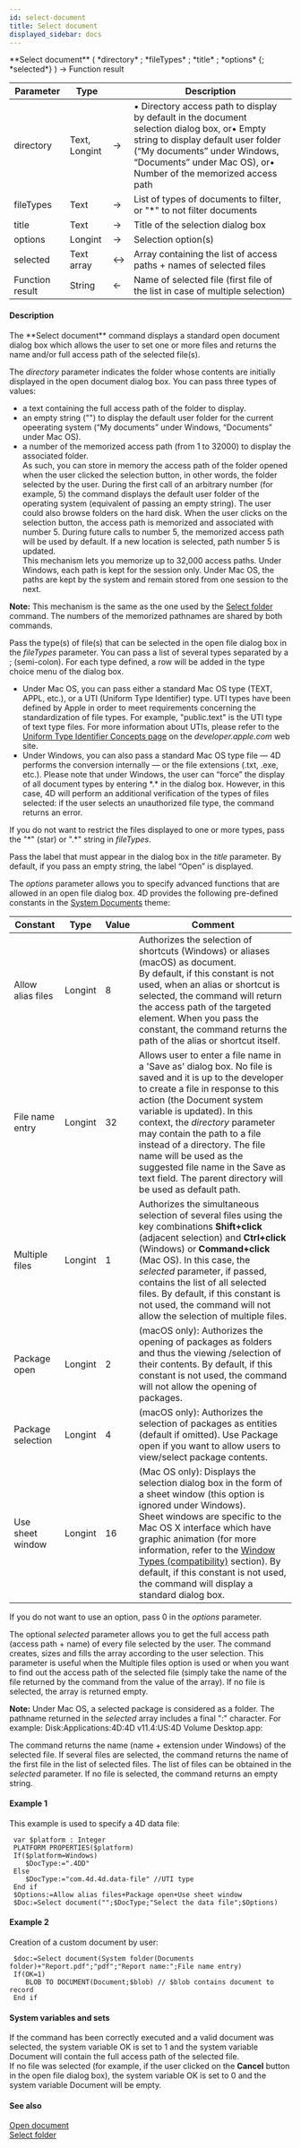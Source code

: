```yaml
---
id: select-document
title: Select document
displayed_sidebar: docs
---
```


<!--REF #_command_.Select document.Syntax-->**Select document** ( *directory* ; *fileTypes* ; *title* ; *options* {; *selected*} ) -> Function result<!-- END REF-->
<!--REF #_command_.Select document.Params-->
| Parameter | Type |  | Description |
| --- | --- | --- | --- |
| directory | Text, Longint | -> | • Directory access path to display by default in the document selection dialog box, or• Empty string to display default user folder (“My documents” under Windows, “Documents” under Mac OS), or• Number of the memorized access path |
| fileTypes | Text | -> | List of types of documents to filter, or "*" to not filter documents |
| title | Text | -> | Title of the selection dialog box |
| options | Longint | -> | Selection option(s) |
| selected | Text array | <-> | Array containing the list of access paths + names of selected files |
| Function result | String | <- | Name of selected file (first file of the list in case of multiple selection) |

<!-- END REF-->

#### Description 

<!--REF #_command_.Select document.Summary-->The **Select document** command displays a standard open document dialog box which allows the user to set one or more files and returns the name and/or full access path of the selected file(s).<!-- END REF-->

The *directory* parameter indicates the folder whose contents are initially displayed in the open document dialog box. You can pass three types of values:

* a text containing the full access path of the folder to display.
* an empty string ("") to display the default user folder for the current opeerating system (“My documents” under Windows, “Documents” under Mac OS).
* a number of the memorized access path (from 1 to 32000) to display the associated folder.  
As such, you can store in memory the access path of the folder opened when the user clicked the selection button, in other words, the folder selected by the user. During the first call of an arbitrary number (for example, 5) the command displays the default user folder of the operating system (equivalent of passing an empty string). The user could also browse folders on the hard disk. When the user clicks on the selection button, the access path is memorized and associated with number 5\. During future calls to number 5, the memorized access path will be used by default. If a new location is selected, path number 5 is updated.  
This mechanism lets you memorize up to 32,000 access paths. Under Windows, each path is kept for the session only. Under Mac OS, the paths are kept by the system and remain stored from one session to the next.

**Note:** This mechanism is the same as the one used by the [Select folder](select-folder.md) command. The numbers of the memorized pathnames are shared by both commands.

Pass the type(s) of file(s) that can be selected in the open file dialog box in the *fileTypes* parameter. You can pass a list of several types separated by a ; (semi-colon). For each type defined, a row will be added in the type choice menu of the dialog box.

* Under Mac OS, you can pass either a standard Mac OS type (TEXT, APPL, etc.), or a UTI (Uniform Type Identifier) type. UTI types have been defined by Apple in order to meet requirements concerning the standardization of file types. For example, "public.text" is the UTI type of text type files. For more information about UTIs, please refer to the [Uniform Type Identifier Concepts page](https://developer.apple.com/library/ios/documentation/FileManagement/Conceptual/understanding%5Futis/understand%5Futis%5Fconc/understand%5Futis%5Fconc.html) on the *developer.apple.com* web site.
* Under Windows, you can also pass a standard Mac OS type file — 4D performs the conversion internally — or the file extensions (.txt, .exe, etc.). Please note that under Windows, the user can “force” the display of all document types by entering \*.\* in the dialog box. However, in this case, 4D will perform an additional verification of the types of files selected: if the user selects an unauthorized file type, the command returns an error.

If you do not want to restrict the files displayed to one or more types, pass the "\*" (star) or ".\*" string in *fileTypes*.

Pass the label that must appear in the dialog box in the *title* parameter. By default, if you pass an empty string, the label “Open” is displayed.

The *options* parameter allows you to specify advanced functions that are allowed in an open file dialog box. 4D provides the following pre-defined constants in the [System Documents](/4Dv20R6/4D/20-R6/System-Documents.302-6958484.en.html) theme:

| Constant          | Type    | Value | Comment                                                                                                                                                                                                                                                                                                                                                                                                                                                        |
| ----------------- | ------- | ----- | -------------------------------------------------------------------------------------------------------------------------------------------------------------------------------------------------------------------------------------------------------------------------------------------------------------------------------------------------------------------------------------------------------------------------------------------------------------- |
| Allow alias files | Longint | 8     | Authorizes the selection of shortcuts (Windows) or aliases (macOS) as document. <br/>By default, if this constant is not used, when an alias or shortcut is selected, the command will return the access path of the targeted element. When you pass the constant, the command returns the path of the alias or shortcut itself.                                                                                                                       |
| File name entry   | Longint | 32    | Allows user to enter a file name in a 'Save as' dialog box. No file is saved and it is up to the developer to create a file in response to this action (the Document system variable is updated). In this context, the *directory* parameter may contain the path to a file instead of a directory. The file name will be used as the suggested file name in the Save as text field. The parent directory will be used as default path.                        |
| Multiple files    | Longint | 1     | Authorizes the simultaneous selection of several files using the key combinations **Shift+click** (adjacent selection) and **Ctrl+click** (Windows) or **Command+click** (Mac OS). In this case, the *selected* parameter, if passed, contains the list of all selected files. By default, if this constant is not used, the command will not allow the selection of multiple files.                                                                           |
| Package open      | Longint | 2     | (macOS only): Authorizes the opening of packages as folders and thus the viewing /selection of their contents. By default, if this constant is not used, the command will not allow the opening of packages.                                                                                                                                                                                                                                                   |
| Package selection | Longint | 4     | (macOS only): Authorizes the selection of packages as entities (default if omitted). Use Package open if you want to allow users to view/select package contents.                                                                                                                                                                                                                                                                                              |
| Use sheet window  | Longint | 16    | (Mac OS only): Displays the selection dialog box in the form of a sheet window (this option is ignored under Windows). <br/>Sheet windows are specific to the Mac OS X interface which have graphic animation (for more information, refer to the [Window Types (compatibility)](/4Dv20R6/4D/20-R6/Window-Types-compatibility.300-6958204.en.html) section). By default, if this constant is not used, the command will display a standard dialog box. |

If you do not want to use an option, pass 0 in the *options* parameter.

The optional *selected* parameter allows you to get the full access path (access path + name) of every file selected by the user. The command creates, sizes and fills the array according to the user selection. This parameter is useful when the Multiple files option is used or when you want to find out the access path of the selected file (simply take the name of the file returned by the command from the value of the array). If no file is selected, the array is returned empty.

**Note:** Under Mac OS, a selected package is considered as a folder. The pathname returned in the *selected* array includes a final ":" character. For example: Disk:Applications:4D:4D v11.4:US:4D Volume Desktop.app:

The command returns the name (name + extension under Windows) of the selected file. If several files are selected, the command returns the name of the first file in the list of selected files. The list of files can be obtained in the *selected* parameter. If no file is selected, the command returns an empty string.

#### Example 1 

This example is used to specify a 4D data file: 

```4d
 var $platform : Integer
 PLATFORM PROPERTIES($platform)
 If($platform=Windows)
    $DocType:=".4DD"
 Else
    $DocType:="com.4d.4d.data-file" //UTI type
 End if
 $Options:=Allow alias files+Package open+Use sheet window
 $Doc:=Select document("";$DocType;"Select the data file";$Options)
```

#### Example 2 

Creation of a custom document by user:

```4d
 $doc:=Select document(System folder(Documents folder)+"Report.pdf";"pdf";"Report name:";File name entry)
 If(OK=1)
    BLOB TO DOCUMENT(Document;$blob) // $blob contains document to record
 End if
```

#### System variables and sets 

If the command has been correctly executed and a valid document was selected, the system variable OK is set to 1 and the system variable Document will contain the full access path of the selected file.   
If no file was selected (for example, if the user clicked on the **Cancel** button in the open file dialog box), the system variable OK is set to 0 and the system variable Document will be empty. 

#### See also 

[Open document](open-document.md)  
[Select folder](select-folder.md)  